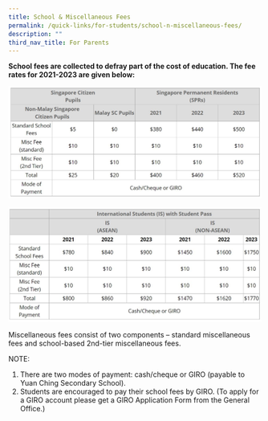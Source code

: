 ```yaml
---
title: School & Miscellaneous Fees
permalink: /quick-links/for-students/school-n-miscellaneous-fees/
description: ""
third_nav_title: For Parents
---
```


**School fees are collected to defray part of the cost of education. The fee rates for 2021-2023 are given below:**

![](/images/School%20fees%201.jpg)

![](/images/School%20fees%202.jpg)

Miscellaneous fees consist of two components – standard miscellaneous fees and school-based 2nd-tier miscellaneous fees.  
  
NOTE:

1.  There are two modes of payment: cash/cheque or GIRO (payable to Yuan Ching Secondary School).
2.  Students are encouraged to pay their school fees by GIRO. (To apply for a GIRO account please get a GIRO Application Form from the General Office.)